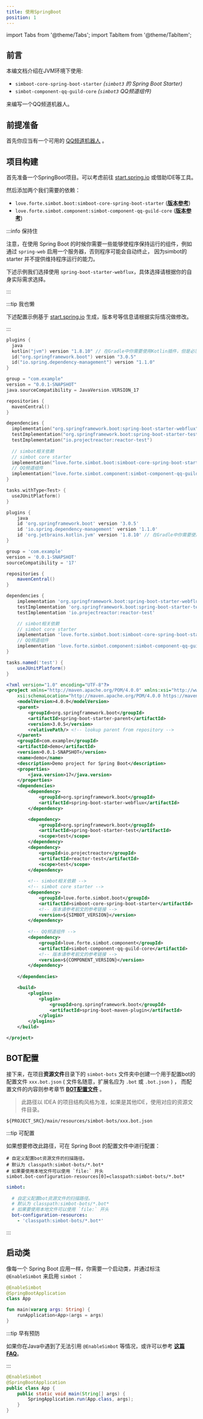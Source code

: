 ```yaml
---
title: 使用SpringBoot
position: 1 
---
```


import Tabs from '@theme/Tabs';
import TabItem from '@theme/TabItem';

## 前言

本编文档介绍在JVM环境下使用:

- `simboot-core-spring-boot-starter` _(`simbot3` 的 Spring Boot Starter)_
- `simbot-component-qq-guild-core` _(`simbot3` QQ频道组件)_

来编写一个QQ频道机器人。

## 前提准备

首先你应当有一个可用的 [QQ频道机器人](https://q.qq.com/bot) 。

## 项目构建

首先准备一个SpringBoot项目。可以考虑前往 [start.spring.io](https://start.spring.io) 或借助IDE等工具。

然后添加两个我们需要的依赖：
- `love.forte.simbot.boot:simboot-core-spring-boot-starter` ([**版本参考**](https://github.com/simple-robot/simpler-robot/releases))
- `love.forte.simbot.component:simbot-component-qq-guild-core` ([**版本参考**](https://github.com/simple-robot/simbot-component-qq-guild/releases))

:::info 保持住

注意，在使用 Spring Boot 的时候你需要一些能够使程序保持运行的组件，例如通过 `spring-web` 启用一个服务器，否则程序可能会自动终止，
因为simbot的 starter 并不提供维持程序运行的能力。

下述示例我们选择使用 `spring-boot-starter-webflux`，具体选择请根据你的自身实际需求选择。

:::

:::tip 我也懒

下述配置示例基于 [start.spring.io](https://start.spring.io) 生成，版本号等信息请根据实际情况做修改。

:::

<Tabs groupId="use-dependency">

<TabItem value="Gradle Kotlin DSL">

```kotlin
plugins {
  java
  kotlin("jvm") version "1.8.10" // 在Gradle中你需要使用Kotlin插件，但是必须要使用Kotlin语言开发。它的作用是运行Gradle自动根据环境选择多平台依赖的具体依赖。  
  id("org.springframework.boot") version "3.0.5"
  id("io.spring.dependency-management") version "1.1.0"
}

group = "com.example"
version = "0.0.1-SNAPSHOT"
java.sourceCompatibility = JavaVersion.VERSION_17

repositories {
  mavenCentral()
}

dependencies {
  implementation("org.springframework.boot:spring-boot-starter-webflux")
  testImplementation("org.springframework.boot:spring-boot-starter-test")
  testImplementation("io.projectreactor:reactor-test")
  
  // simbot相关依赖
  // simbot core starter  
  implementation("love.forte.simbot.boot:simboot-core-spring-boot-starter:$SIMBOT_VERSION") // 版本请参考前文的参考链接
  // QQ频道组件  
  implementation("love.forte.simbot.component:simbot-component-qq-guild-core:$COMPONENT_VERSION") // 版本请参考前文的参考链接
}

tasks.withType<Test> {
  useJUnitPlatform()
}
```

</TabItem>

<TabItem value="Gradle Groovy">

```groovy
plugins {
    java
    id 'org.springframework.boot' version '3.0.5'
    id 'io.spring.dependency-management' version '1.1.0'
    id 'org.jetbrains.kotlin.jvm' version '1.8.10' // 在Gradle中你需要使用Kotlin插件，但是必须要使用Kotlin语言开发。它的作用是运行Gradle自动根据环境选择多平台依赖的具体依赖。  
}

group = 'com.example'
version = '0.0.1-SNAPSHOT'
sourceCompatibility = '17'

repositories {
    mavenCentral()
}

dependencies {
    implementation 'org.springframework.boot:spring-boot-starter-webflux'
    testImplementation 'org.springframework.boot:spring-boot-starter-test'
    testImplementation 'io.projectreactor:reactor-test'

    // simbot相关依赖
    // simbot core starter  
    implementation 'love.forte.simbot.boot:simboot-core-spring-boot-starter:$SIMBOT_VERSION' // 版本请参考前文的参考链接
    // QQ频道组件  
    implementation 'love.forte.simbot.component:simbot-component-qq-guild-core:$COMPONENT_VERSION' // 版本请参考前文的参考链接
}

tasks.named('test') {
    useJUnitPlatform()
}
```

</TabItem>

<TabItem value="Maven">

```xml
<?xml version="1.0" encoding="UTF-8"?>
<project xmlns="http://maven.apache.org/POM/4.0.0" xmlns:xsi="http://www.w3.org/2001/XMLSchema-instance"
	xsi:schemaLocation="http://maven.apache.org/POM/4.0.0 https://maven.apache.org/xsd/maven-4.0.0.xsd">
	<modelVersion>4.0.0</modelVersion>
	<parent>
		<groupId>org.springframework.boot</groupId>
		<artifactId>spring-boot-starter-parent</artifactId>
		<version>3.0.5</version>
		<relativePath/> <!-- lookup parent from repository -->
	</parent>
	<groupId>com.example</groupId>
	<artifactId>demo</artifactId>
	<version>0.0.1-SNAPSHOT</version>
	<name>demo</name>
	<description>Demo project for Spring Boot</description>
	<properties>
		<java.version>17</java.version>
	</properties>
	<dependencies>
		<dependency>
			<groupId>org.springframework.boot</groupId>
			<artifactId>spring-boot-starter-webflux</artifactId>
		</dependency>

		<dependency>
			<groupId>org.springframework.boot</groupId>
			<artifactId>spring-boot-starter-test</artifactId>
			<scope>test</scope>
		</dependency>
		<dependency>
			<groupId>io.projectreactor</groupId>
			<artifactId>reactor-test</artifactId>
			<scope>test</scope>
		</dependency>
        
        <!-- simbot相关依赖 -->
        <!-- simbot core starter -->
        <dependency>
            <groupId>love.forte.simbot.boot</groupId>
            <artifactId>simboot-core-spring-boot-starter</artifactId>
            <!-- 版本请参考前文的参考链接 -->
            <version>${SIMBOT_VERSION}</version>
        </dependency>
        
        <!-- QQ频道组件 -->
        <dependency>
            <groupId>love.forte.simbot.component</groupId>
            <artifactId>simbot-component-qq-guild-core</artifactId>
            <!-- 版本请参考前文的参考链接 -->
            <version>${COMPONENT_VERSION}</version>
        </dependency>
        
	</dependencies>

	<build>
		<plugins>
			<plugin>
				<groupId>org.springframework.boot</groupId>
				<artifactId>spring-boot-maven-plugin</artifactId>
			</plugin>
		</plugins>
	</build>

</project>
```

</TabItem>

</Tabs>

## BOT配置

接下来，在项目**资源文件**目录下的 `simbot-bots` 文件夹中创建一个用于配置bot的配置文件 `xxx.bot.json` ( 文件名随意，扩展名应为 `.bot` 或 `.bot.json` ) ，
而配置文件的内容则参考章节 [**BOT配置文件**](../bot-config) 。

> 此路径以 IDEA 的项目结构风格为准，如果是其他IDE，使用对应的资源文件目录。

```
${PROJECT_SRC}/main/resources/simbot-bots/xxx.bot.json
```

:::tip 可配置

如果想要修改此路径，可在 Spring Boot 的配置文件中进行配置：

<Tabs groupId="spring-boot-config">

<TabItem value="properties">

```properties
# 自定义配置bot资源文件的扫描路径。
# 默认为 classpath:simbot-bots/*.bot*
# 如果要使用本地文件可以使用 `file:` 开头
simbot.bot-configuration-resources[0]=classpath:simbot-bots/*.bot*
```

</TabItem>


<TabItem value="yaml">

```yaml
simbot:
  
  # 自定义配置bot资源文件的扫描路径。
  # 默认为 classpath:simbot-bots/*.bot*
  # 如果要使用本地文件可以使用 `file:` 开头
  bot-configuration-resources:
    - 'classpath:simbot-bots/*.bot*'
```

</TabItem>

</Tabs>

:::


## 启动类

像每一个 Spring Boot 应用一样，你需要一个启动类，并通过标注 `@EnableSimbot` 来启用 `simbot` ：

<Tabs groupId="code">

<TabItem value="Kotlin">

```kotlin title='com.example.App.kt'
@EnableSimbot
@SpringBootApplication
class App

fun main(vararg args: String) {
    runApplication<App>(args = args)
}
```

</TabItem>

<TabItem value="Java">

:::tip 早有预防

如果你在Java中遇到了无法引用 `@EnableSimbot` 等情况，或许可以参考 [**这篇FAQ**](https://simbot.forte.love/faq/%E5%8C%85%E5%BC%95%E7%94%A8%E5%BC%82%E5%B8%B8/)。

:::

```java title='com.example.App.java'
@EnableSimbot
@SpringBootApplication
public class App {
    public static void main(String[] args) {
        SpringApplication.run(App.class, args);
    }
}
```

</TabItem>

</Tabs>


